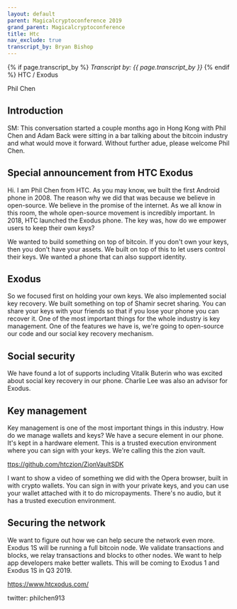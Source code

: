 ```yaml
---
layout: default
parent: Magicalcryptoconference 2019
grand_parent: Magicalcryptoconference
title: Htc
nav_exclude: true
transcript_by: Bryan Bishop
---
```


{% if page.transcript_by %} <i>Transcript by:
{{ page.transcript_by }}</i> {% endif %} HTC / Exodus

Phil Chen

## Introduction

SM: This conversation started a couple months ago in Hong Kong with Phil
Chen and Adam Back were sitting in a bar talking about the bitcoin
industry and what would move it forward. Without further adue, please
welcome Phil Chen.

## Special announcement from HTC Exodus

Hi. I am Phil Chen from HTC. As you may know, we built the first Android
phone in 2008. The reason why we did that was because we believe in
open-source. We believe in the promise of the internet. As we all know
in this room, the whole open-source movement is incredibly important. In
2018, HTC launched the Exodus phone. The key was, how do we empower
users to keep their own keys?

We wanted to build something on top of bitcoin. If you don't own your
keys, then you don't have your assets. We built on top of this to let
users control their keys. We wanted a phone that can also support
identity.

## Exodus

So we focused first on holding your own keys. We also implemented social
key recovery. We built something on top of Shamir secret sharing. You
can share your keys with your friends so that if you lose your phone you
can recover it. One of the most important things for the whole industry
is key management. One of the features we have is, we're going to
open-source our code and our social key recovery mechanism.

## Social security

We have found a lot of supports including Vitalik Buterin who was
excited about social key recovery in our phone. Charlie Lee was also an
advisor for Exodus.

## Key management

Key management is one of the most important things in this industry. How
do we manage wallets and keys? We have a secure element in our phone.
It's kept in a hardware element. This is a trusted execution environment
where you can sign with your keys. We're calling this the zion vault.

<ttps://github.com/htczion/ZionVaultSDK>

I want to show a video of something we did with the Opera browser, built
in with crypto wallets. You can sign in with your private keys, and you
can use your wallet attached with it to do micropayments. There's no
audio, but it has a trusted execution environment.

## Securing the network

We want to figure out how we can help secure the network even more.
Exodus 1S will be running a full bitcoin node. We validate transactions
and blocks, we relay transactions and blocks to other nodes. We want to
help app developers make better wallets. This will be coming to Exodus 1
and Exodus 1S in Q3 2019.

https://www.htcxodus.com/

twitter: philchen913
